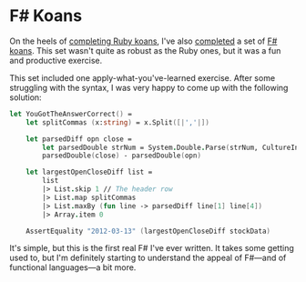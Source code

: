 # F# Koans

On the heels of [completing Ruby koans](https://codeconscious.github.io/2024/01/08/ruby-koans.html), I've also [completed](https://github.com/codeconscious/FSharpKoans) a set of [F# koans](https://github.com/ChrisMarinos/FSharpKoans). This set wasn't quite as robust as the Ruby ones, but it was a fun and productive exercise.

This set included one apply-what-you've-learned exercise. After some struggling with the syntax, I was very happy to come up with the following solution:

```fsharp
let YouGotTheAnswerCorrect() =
    let splitCommas (x:string) = x.Split([|','|])

    let parsedDiff opn close =
        let parsedDouble strNum = System.Double.Parse(strNum, CultureInfo.InvariantCulture)
        parsedDouble(close) - parsedDouble(opn)

    let largestOpenCloseDiff list =
        list
        |> List.skip 1 // The header row
        |> List.map splitCommas
        |> List.maxBy (fun line -> parsedDiff line[1] line[4])
        |> Array.item 0

    AssertEquality "2012-03-13" (largestOpenCloseDiff stockData)
```

It's simple, but this is the first real F# I've ever written. It takes some getting used to, but I'm definitely starting to understand the appeal of F#—and of functional languages—a bit more.

